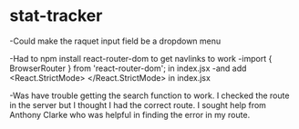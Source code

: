 # stat-tracker

-Could make the raquet input field be a dropdown menu

-Had to npm install react-router-dom to get navlinks to work
    -import { BrowserRouter } from 'react-router-dom'; in index.jsx
    -and add <React.StrictMode> 
       <BrowserRouter>
        <App />
       </BrowserRouter>
    </React.StrictMode> in index.jsx

-Was have trouble getting the search function to work.  I checked the route in the server but I thought I had the correct route.  I sought help from Anthony Clarke who was helpful in finding the error in my route.